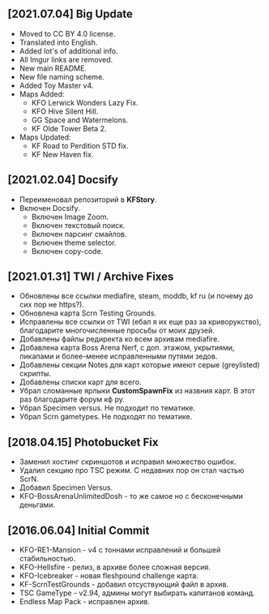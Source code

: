 ## [2021.07.04] Big Update

* Moved to CC BY 4.0 license.
* Translated into English.
* Added lot's of additional info.
* All Imgur links are removed.
* New main README.
* New file naming scheme.
* Added Toy Master v4.
* Maps Added:
  * KFO Lerwick Wonders Lazy Fix.
  * KFO Hive Silent Hill.
  * GG Space and Watermelons.
  * KF Olde Tower Beta 2.
* Maps Updated:
  * KF Road to Perdition STD fix.
  * KF New Haven fix.

## [2021.02.04] Docsify

* Переименовал репозиторий в **KFStory**.
* Включен Docsify.
  * Включен Image Zoom.
  * Включен текстовый поиск.
  * Включен парсинг смайлов.
  * Включен theme selector.
  * Включен copy-code.

## [2021.01.31] TWI / Archive Fixes

* Обновлены все ссылки mediafire, steam, moddb, kf ru (и почему до сих пор не https?).
* Обновлена карта Scrn Testing Grounds.
* Исправлены все ссылки от TWI (ебал я их еще раз за криворукство), благодарите многочисленные просьбы от моих друзей.
* Добавлены файлы редиректа ко всем архивам mediafire.
* Добавлена карта Boss Arena Nerf, с доп. этажом, укрытиями, пикапами и более-менее исправленными путями зедов.
* Добавлены секции Notes для карт которые имеют серые (greylisted) скрипты.
* Добавлены списки карт для всего.
* Убрал сломанные ярлыки **CustomSpawnFix** из назвния карт. В этот раз благодарите форум кф ру.
* Убрал Specimen versus. Не подходит по тематике.
* Убрал Scrn gametypes. Не подходят по тематике.

## [2018.04.15] Photobucket Fix

* Заменил хостинг скриншотов и исправил множество ошибок.
* Удалил секцию про TSC режим. С недавних пор он стал частью ScrN.
* Добавил Specimen Versus.
* KFO-BossArenaUnlimitedDosh - то же самое но с бесконечными деньгами.

## [2016.06.04] Initial Commit

* KFO-RE1-Mansion - v4 с тоннами исправлений и большей стабильностью.
* KFO-Hellsfire - релиз, в архиве более сложная версия.
* KFO-Icebreaker - новая fleshpound challenge карта.
* KF-ScrnTestGrounds - добавил отсуствующий файл в архив.
* TSC GameType - v2.94, админы могут выбирать капитанов команд.
* Endless Map Pack - исправлен архив.
